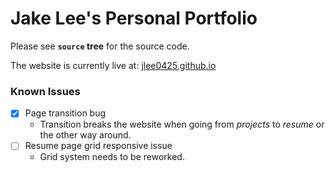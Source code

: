 # Jake Lee's Personal Portfolio

Please see **`source` tree** for the source code.

The website is currently live at: [jlee0425.github.io](https://jlee0425.github.io/)

### Known Issues

- [x] Page transition bug
  - Transition breaks the website when going from _projects_ to _resume_ or the other way around.
- [ ] Resume page grid responsive issue
  - Grid system needs to be reworked.
